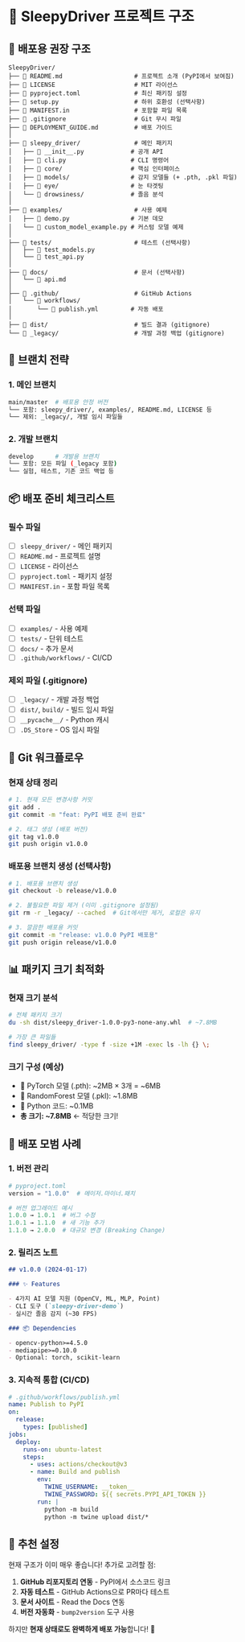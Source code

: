 # 📂 SleepyDriver 프로젝트 구조

## 🎯 배포용 권장 구조

```
SleepyDriver/
├── 📄 README.md                    # 프로젝트 소개 (PyPI에서 보여짐)
├── 📄 LICENSE                      # MIT 라이선스
├── 📄 pyproject.toml               # 최신 패키징 설정
├── 📄 setup.py                     # 하위 호환성 (선택사항)
├── 📄 MANIFEST.in                  # 포함할 파일 목록
├── 📄 .gitignore                   # Git 무시 파일
├── 📄 DEPLOYMENT_GUIDE.md          # 배포 가이드
│
├── 📁 sleepy_driver/               # 메인 패키지
│   ├── 📄 __init__.py             # 공개 API
│   ├── 📄 cli.py                  # CLI 명령어
│   ├── 📁 core/                   # 핵심 인터페이스
│   ├── 📁 models/                 # 감지 모델들 (+ .pth, .pkl 파일)
│   ├── 📁 eye/                    # 눈 타겟팅
│   └── 📁 drowsiness/             # 졸음 분석
│
├── 📁 examples/                    # 사용 예제
│   ├── 📄 demo.py                 # 기본 데모
│   └── 📄 custom_model_example.py # 커스텀 모델 예제
│
├── 📁 tests/                       # 테스트 (선택사항)
│   ├── 📄 test_models.py
│   └── 📄 test_api.py
│
├── 📁 docs/                        # 문서 (선택사항)
│   └── 📄 api.md
│
├── 📁 .github/                     # GitHub Actions
│   └── 📁 workflows/
│       └── 📄 publish.yml         # 자동 배포
│
├── 📁 dist/                        # 빌드 결과 (gitignore)
└── 📁 _legacy/                     # 개발 과정 백업 (gitignore)
```

## 🚀 브랜치 전략

### 1. 메인 브랜치

```bash
main/master  # 배포용 안정 버전
└── 포함: sleepy_driver/, examples/, README.md, LICENSE 등
└── 제외: _legacy/, 개발 임시 파일들
```

### 2. 개발 브랜치

```bash
develop      # 개발용 브랜치
└── 포함: 모든 파일 (_legacy 포함)
└── 실험, 테스트, 기존 코드 백업 등
```

## 📦 배포 준비 체크리스트

### 필수 파일

- [ ] `sleepy_driver/` - 메인 패키지
- [ ] `README.md` - 프로젝트 설명
- [ ] `LICENSE` - 라이선스
- [ ] `pyproject.toml` - 패키지 설정
- [ ] `MANIFEST.in` - 포함 파일 목록

### 선택 파일

- [ ] `examples/` - 사용 예제
- [ ] `tests/` - 단위 테스트
- [ ] `docs/` - 추가 문서
- [ ] `.github/workflows/` - CI/CD

### 제외 파일 (.gitignore)

- [ ] `_legacy/` - 개발 과정 백업
- [ ] `dist/`, `build/` - 빌드 임시 파일
- [ ] `__pycache__/` - Python 캐시
- [ ] `.DS_Store` - OS 임시 파일

## 🔄 Git 워크플로우

### 현재 상태 정리

```bash
# 1. 현재 모든 변경사항 커밋
git add .
git commit -m "feat: PyPI 배포 준비 완료"

# 2. 태그 생성 (배포 버전)
git tag v1.0.0
git push origin v1.0.0
```

### 배포용 브랜치 생성 (선택사항)

```bash
# 1. 배포용 브랜치 생성
git checkout -b release/v1.0.0

# 2. 불필요한 파일 제거 (이미 .gitignore 설정됨)
git rm -r _legacy/ --cached  # Git에서만 제거, 로컬은 유지

# 3. 깔끔한 배포용 커밋
git commit -m "release: v1.0.0 PyPI 배포용"
git push origin release/v1.0.0
```

## 📊 패키지 크기 최적화

### 현재 크기 분석

```bash
# 전체 패키지 크기
du -sh dist/sleepy_driver-1.0.0-py3-none-any.whl  # ~7.8MB

# 가장 큰 파일들
find sleepy_driver/ -type f -size +1M -exec ls -lh {} \;
```

### 크기 구성 (예상)

- 📄 PyTorch 모델 (.pth): ~2MB × 3개 = ~6MB
- 📄 RandomForest 모델 (.pkl): ~1.8MB
- 📄 Python 코드: ~0.1MB
- **총 크기: ~7.8MB** ← 적당한 크기!

## 🎯 배포 모범 사례

### 1. 버전 관리

```python
# pyproject.toml
version = "1.0.0"  # 메이저.마이너.패치

# 버전 업그레이드 예시
1.0.0 → 1.0.1  # 버그 수정
1.0.1 → 1.1.0  # 새 기능 추가
1.1.0 → 2.0.0  # 대규모 변경 (Breaking Change)
```

### 2. 릴리즈 노트

```markdown
## v1.0.0 (2024-01-17)

### ✨ Features

- 4가지 AI 모델 지원 (OpenCV, ML, MLP, Point)
- CLI 도구 (`sleepy-driver-demo`)
- 실시간 졸음 감지 (~30 FPS)

### 📦 Dependencies

- opencv-python>=4.5.0
- mediapipe>=0.10.0
- Optional: torch, scikit-learn
```

### 3. 지속적 통합 (CI/CD)

```yaml
# .github/workflows/publish.yml
name: Publish to PyPI
on:
  release:
    types: [published]
jobs:
  deploy:
    runs-on: ubuntu-latest
    steps:
      - uses: actions/checkout@v3
      - name: Build and publish
        env:
          TWINE_USERNAME: __token__
          TWINE_PASSWORD: ${{ secrets.PYPI_API_TOKEN }}
        run: |
          python -m build
          python -m twine upload dist/*
```

## 🌟 추천 설정

현재 구조가 이미 매우 좋습니다! 추가로 고려할 점:

1. **GitHub 리포지토리 연동** - PyPI에서 소스코드 링크
2. **자동 테스트** - GitHub Actions으로 PR마다 테스트
3. **문서 사이트** - Read the Docs 연동
4. **버전 자동화** - `bump2version` 도구 사용

하지만 **현재 상태로도 완벽하게 배포 가능**합니다! 🚀
